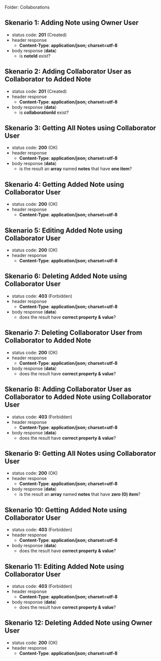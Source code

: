 Folder: Collaborations

## Skenario 1: Adding Note using Owner User
- status code: **201** (Created)
- header response
  - **Content-Type**: **application/json; charset=utf-8**
- body response (**data**)
  - is **noteId** exist?

## Skenario 2: Adding Collaborator User as Collaborator to Added Note
- status code: **201** (Created)
- header response
  - **Content-Type**: **application/json; charset=utf-8**
- body response (**data**)
  - is **collaborationId** exist?

## Skenario 3: Getting All Notes using Collaborator User
- status code: **200** (OK)
- header response
  - **Content-Type**: **application/json; charset=utf-8**
- body response (**data**)
  - is the result an **array** named **notes** that have **one item**?

## Skenario 4: Getting Added Note using Collaborator User
- status code: **200** (OK)
- header response
  - **Content-Type**: **application/json; charset=utf-8**

## Skenario 5: Editing Added Note using Collaborator User
- status code: **200** (OK)
- header response
  - **Content-Type**: **application/json; charset=utf-8**

## Skenario 6: Deleting Added Note using Collaborator User
- status code: **403** (Forbidden)
- header response
  - **Content-Type**: **application/json; charset=utf-8**
- body response (**data**)
  - does the result have **correct property & value**?

## Skenario 7: Deleting Collaborator User from Collaborator to Added Note
- status code: **200** (OK)
- header response
  - **Content-Type**: **application/json; charset=utf-8**
- body response (**data**)
  - does the result have **correct property & value**?

## Skenario 8: Adding Collaborator User as Collaborator to Added Note using Collaborator User
- status code: **403** (Forbidden)
- header response
  - **Content-Type**: **application/json; charset=utf-8**
- body response (**data**)
  - does the result have **correct property & value**?

## Skenario 9: Getting All Notes using Collaborator User
- status code: **200** (OK)
- header response
  - **Content-Type**: **application/json; charset=utf-8**
- body response (**data**)
  - is the result an **array** named **notes** that have **zero (0) item**?

## Skenario 10: Getting Added Note using Collaborator User
- status code: **403** (Forbidden)
- header response
  - **Content-Type**: **application/json; charset=utf-8**
- body response (**data**)
  - does the result have **correct property & value**?

## Skenario 11: Editing Added Note using Collaborator User
- status code: **403** (Forbidden)
- header response
  - **Content-Type**: **application/json; charset=utf-8**
- body response (**data**)
  - does the result have **correct property & value**?

## Skenario 12: Deleting Added Note using Owner User
- status code: **200** (OK)
- header response
  - **Content-Type**: **application/json; charset=utf-8**